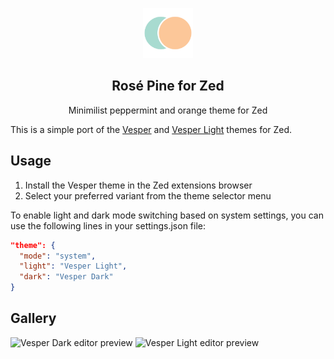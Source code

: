<p align="center">
    <img src="https://github.com/jobiewong/vesper-zed/raw/main/assets/vesper-logomark.png" width="80" />
    <h2 align="center">Rosé Pine for Zed</h2>
</p>

<p align="center">Minimilist peppermint and orange theme for Zed</p>

This is a simple port of the [Vesper](https://github.com/raunofreiberg/vesper) and [Vesper Light](https://github.com/samueldsr99/vesper-light) themes for Zed.

## Usage

1. Install the Vesper theme in the Zed extensions browser
2. Select your preferred variant from the theme selector menu

To enable light and dark mode switching based on system settings, you can use the following lines in your settings.json file:

```json
"theme": {
  "mode": "system",
  "light": "Vesper Light",
  "dark": "Vesper Dark"
}
```

## Gallery

![Vesper Dark editor preview](https://github.com/jobiewong/vesper-zed/raw/main/assets/preview-dark.png)
![Vesper Light editor preview](https://github.com/jobiewong/vesper-zed/raw/main/assets/preview-light.png)
